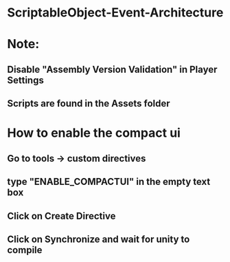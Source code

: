# ScriptableObject-Event-Architecture
# Note:
## Disable "Assembly Version Validation" in Player Settings 
## Scripts are found in the Assets folder

# How to enable the compact ui
## Go to tools -> custom directives
## type "ENABLE_COMPACTUI" in the empty text box
## Click on Create Directive
## Click on Synchronize and wait for unity to compile

